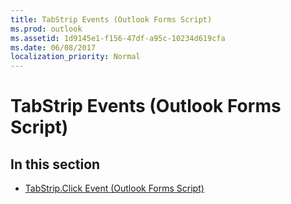 ```yaml
---
title: TabStrip Events (Outlook Forms Script)
ms.prod: outlook
ms.assetid: 1d9145e1-f156-47df-a95c-10234d619cfa
ms.date: 06/08/2017
localization_priority: Normal
---
```



# TabStrip Events (Outlook Forms Script)

## In this section


-  [TabStrip.Click Event (Outlook Forms Script)](Outlook.tabstrip.click.md)
    

